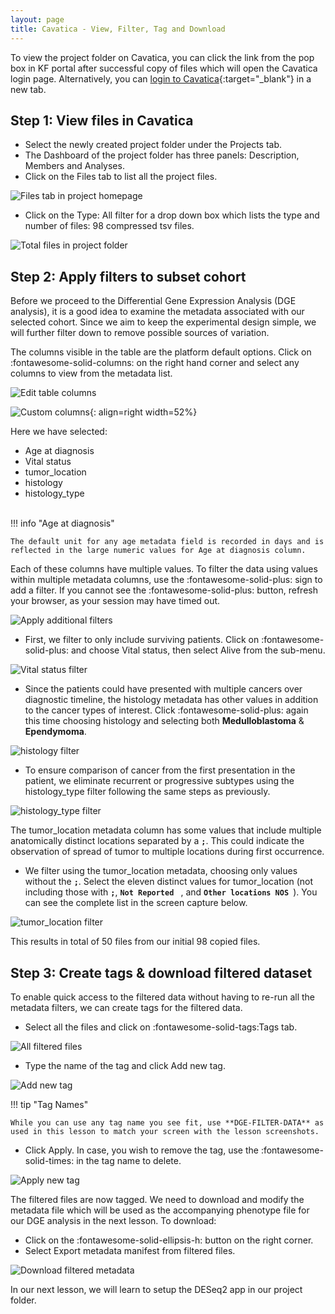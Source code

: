 ```yaml
---
layout: page
title: Cavatica - View, Filter, Tag and Download
---
```


To view the project folder on Cavatica, you can click the link from the pop box in KF portal after successful copy of files which will open the Cavatica login page.
Alternatively, you can [login to Cavatica](https://cavatica.sbgenomics.com){:target="_blank"} in a new tab.

## Step 1: View files in Cavatica

* Select the newly created project folder under the <span class="highlight_txt">Projects</span> tab.
* The Dashboard of the project folder has three panels: Description, Members and Analyses.
* Click on the <span class="highlight_txt">Files</span> tab to list all the project files.

![Files tab in project homepage](../rna-seq-images/10_Cavatica.png "Files tab in project homepage")

* Click on the <span class="highlight_txt">Type: All</span> filter for a drop down box which lists the type and number of files: 98 compressed tsv files.

![Total files in project folder](../rna-seq-images/11_Cavatica.png "Total files in project folder")


## Step 2: Apply filters to subset cohort

Before we proceed to the Differential Gene Expression Analysis (DGE analysis), it is a good idea to examine the metadata associated with our selected cohort. Since we aim to keep the experimental design simple, we will further filter down to remove possible sources of variation.

The columns visible in the table are the platform default options. Click on <span class="highlight_txt">:fontawesome-solid-columns:</span> on the right hand corner and select any columns to view from the metadata list.

![Edit table columns](../rna-seq-images/12_Cavatica.png "Edit table columns")

![Custom columns](../rna-seq-images/13_Cavatica.png "Custom columns"){: align=right width=52%}

Here we have selected:

 - Age at diagnosis
 - Vital status
 - tumor_location
 - histology
 - histology_type

</br>
!!! info "Age at diagnosis"

    The default unit for any age metadata field is recorded in days and is reflected in the large numeric values for Age at diagnosis column.

Each of these columns have multiple values. To filter the data using values within multiple metadata columns, use the <span class="highlight_txt">:fontawesome-solid-plus:</span> sign to add a filter. If you cannot see the <span class="highlight_txt">:fontawesome-solid-plus:</span> button, refresh your browser, as your session may have timed out.

![Apply additional filters](../rna-seq-images/14_Cavatica.png "Apply additional filters")

* First, we filter to only include surviving patients. Click on <span class="highlight_txt">:fontawesome-solid-plus:</span> and
choose <span class="highlight_txt">Vital status</span>, then select <span class="highlight_txt">Alive</span> from the sub-menu.

![Vital status filter](../rna-seq-images/15_Cavatica.png "Vital status filter")

* Since the patients could have presented with multiple cancers over diagnostic timeline, the <span class="highlight_txt">histology</span> metadata has other values in addition to the cancer types of interest. Click <span class="highlight_txt">:fontawesome-solid-plus:</span> again this time choosing <span class="highlight_txt">histology</span> and selecting both **Medulloblastoma** & **Ependymoma**.

![histology filter](../rna-seq-images/16_Cavatica.png "histology filter")

* To ensure comparison of cancer from the first presentation in the patient, we eliminate recurrent or progressive subtypes using the <span class="highlight_txt">histology_type</span> filter following the same steps as previously.

![histology_type filter](../rna-seq-images/17_Cavatica.png "histology_type filter")

The tumor_location metadata column has some values that include multiple anatomically distinct locations separated by a **`;`**. This could indicate the observation of spread of tumor to multiple locations during first occurrence.

* We filter using the <span class="highlight_txt">tumor_location</span> metadata, choosing only values without the **`;`**. Select the eleven distinct values for tumor_location (not including those with **`;`**, **`Not Reported `** , and **`Other locations NOS `**). You can see the complete list in the screen capture below.

![tumor_location filter](../rna-seq-images/18_Cavatica.png "tumor_location filter")

This results in total of 50 files from our initial 98 copied files.

## Step 3: Create tags & download filtered dataset

To enable quick access to the filtered data without having to re-run all the metadata filters, we can create tags for the filtered data.


* Select all the files and click on <span class="highlight_txt">:fontawesome-solid-tags:Tags</span> tab.  

![All filtered files](../rna-seq-images/19_Cavatica.png "All filtered files")

* Type the name of the tag and click <span class="highlight_txt">Add new tag</span>.

![Add new tag](../rna-seq-images/20_Cavatica.png "Add new tag")

!!! tip "Tag Names"

    While you can use any tag name you see fit, use **DGE-FILTER-DATA** as used in this lesson to match your screen with the lesson screenshots.

* Click <span class="highlight_txt">Apply</span>. In case, you wish to remove the tag, use the <span class="highlight_txt">:fontawesome-solid-times:</span> in the tag name to delete.

![Apply new tag](../rna-seq-images/21_Cavatica.png "Apply new tag")

The filtered files are now tagged. We need to download and modify the metadata file which will be used as the accompanying phenotype file for our DGE analysis in the next lesson. To download:

* Click on the <span class="highlight_txt">:fontawesome-solid-ellipsis-h:</span> button on the right corner.
* Select <span class="highlight_txt">Export metadata manifest from filtered files</span>.

![Download filtered metadata](../rna-seq-images/22_Cavatica.png "Download filtered metadata")

In our next lesson, we will learn to setup the DESeq2 app in our project folder.
